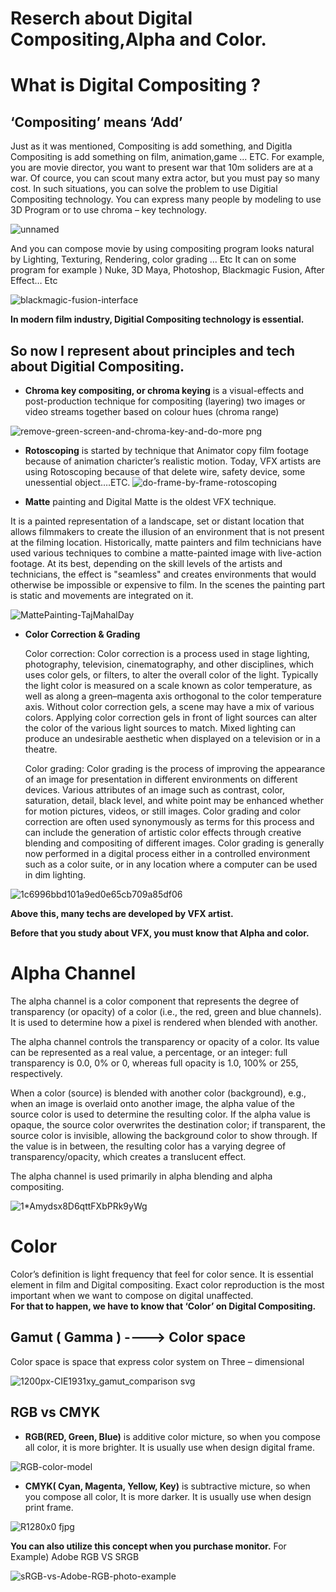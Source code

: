 # Reserch about Digital Compositing,Alpha and Color.

What is Digital Compositing ?
=============================

‘Compositing’ means ‘Add’
-------------------------
Just as it was mentioned, Compositing is add something, and Digitla Compositing is add something on film, animation,game ... ETC. 
For example, you are movie director, you want to present war that 10m soliders are at a war. 
Of cource, you can scout many extra actor, but you must pay so many cost. 
In such situations, you can solve the problem to use Digitial Compositing technology. 
You can express many people by modeling to use 3D Program or to use chroma – key technology. 

![unnamed](https://user-images.githubusercontent.com/70868719/93621900-2f1f6580-fa17-11ea-8b6c-97246d0e1ca9.jpg)

And you can compose movie by using compositing program looks natural by Lighting, Texturing, Rendering, color grading ... Etc 
It can on some program for example ) Nuke, 3D Maya, Photoshop, Blackmagic Fusion, After Effect… Etc

![blackmagic-fusion-interface](https://user-images.githubusercontent.com/70868719/93622702-8bcf5000-fa18-11ea-9ac8-2a450d527863.jpg)


**In modern film industry, Digitial Compositing technology is essential.** 

So now I represent about principles and tech about Digitial Compositing.
------------------------------------------------------------------------

-	**Chroma key compositing, or chroma keying** is a visual-effects and post-production technique for compositing (layering) two images or video streams together based on colour hues (chroma range)

![remove-green-screen-and-chroma-key-and-do-more png](https://user-images.githubusercontent.com/70868719/93623253-60993080-fa19-11ea-9d42-297a299cbf7e.jpeg)


-	**Rotoscoping** is started by technique that Animator copy film footage because of animation charicter’s realistic motion. Today, VFX artists are using Rotoscoping because of that delete wire, safety device, some unessential object….ETC. 
![do-frame-by-frame-rotoscoping](https://user-images.githubusercontent.com/70868719/93623291-79094b00-fa19-11ea-82b9-f24fbbf71856.jpg)

-	**Matte** painting and Digital Matte is the oldest VFX technique.
  
  It is a painted representation of a landscape, set or distant location that allows filmmakers to create the illusion of an environment that is not present at the filming location. Historically, matte painters and film technicians have used various techniques to combine a matte-painted image with live-action footage. At its best, depending on the skill levels of the artists and technicians, the effect is "seamless" and creates environments that would otherwise be impossible or expensive to film. In the scenes the painting part is static and movements are integrated on it.

![MattePainting-TajMahalDay](https://user-images.githubusercontent.com/70868719/93623387-9fc78180-fa19-11ea-814a-e2d3b6ec382a.jpg)

- **Color Correction & Grading**
   
   Color correction: Color correction is a process used in stage lighting, photography, television, cinematography, and other disciplines, which uses color gels, or filters, to alter the overall color of the light. Typically the light color is measured on a scale known as color temperature, as well as along a green–magenta axis orthogonal to the color temperature axis.
Without color correction gels, a scene may have a mix of various colors. Applying color correction gels in front of light sources can alter the color of the various light sources to match. Mixed lighting can produce an undesirable aesthetic when displayed on a television or in a theatre.

   Color grading: Color grading is the process of improving the appearance of an image for presentation in different environments on different devices. Various attributes of an image such as contrast, color, saturation, detail, black level, and white point may be enhanced whether for motion pictures, videos, or still images. Color grading and color correction are often used synonymously as terms for this process and can include the generation of artistic color effects through creative blending and compositing of different images. Color grading is generally now performed in a digital process either in a controlled environment such as a color suite, or in any location where a computer can be used in dim lighting.
   
![1c6996bbd101a9ed0e65cb709a85df06](https://user-images.githubusercontent.com/70868719/93623806-43189680-fa1a-11ea-9bc0-09033a7ae436.jpg)



**Above this, many techs are developed by VFX artist.** 

**Before that you study about VFX, you must know that Alpha and color.** 


Alpha Channel
=============

The alpha channel is a color component that represents the degree of transparency (or opacity) of a color (i.e., the red, green and blue channels). It is used to determine how a pixel is rendered when blended with another.

The alpha channel controls the transparency or opacity of a color. Its value can be represented as a real value, a percentage, or an integer: full transparency is 0.0, 0% or 0, whereas full opacity is 1.0, 100% or 255, respectively.

When a color (source) is blended with another color (background), e.g., when an image is overlaid onto another image, the alpha value of the source color is used to determine the resulting color. If the alpha value is opaque, the source color overwrites the destination color; if transparent, the source color is invisible, allowing the background color to show through. If the value is in between, the resulting color has a varying degree of transparency/opacity, which creates a translucent effect.

The alpha channel is used primarily in alpha blending and alpha compositing.

![1*Amydsx8D6qttFXbPRk9yWg](https://user-images.githubusercontent.com/70868719/93624387-3cd6ea00-fa1b-11ea-8b22-356852fc32ca.jpeg)

Color
=====
Color’s definition is light frequency that feel for color sence. 
It is essential element in film and Digital compositing. 
Exact color reproduction is the most important when we want to compose on digital unaffected.    
**For that to happen, we have to know that ‘Color’ on Digital Compositing.**

Gamut ( Gamma ) ----> Color space
---------------------------------
Color space is space that express color system on Three – dimensional

![1200px-CIE1931xy_gamut_comparison svg](https://user-images.githubusercontent.com/70868719/93624906-09488f80-fa1c-11ea-95ca-da2cd38c3915.png)


RGB vs CMYK   
-----------
- **RGB(RED,  Green,  Blue)**  is additive color micture, so when you compose all color, it is more brighter. 
It is usually use when design digital frame. 

![RGB-color-model](https://user-images.githubusercontent.com/70868719/93625079-4c0a6780-fa1c-11ea-8360-6ee3333e3e67.jpg)


- **CMYK( Cyan, Magenta, Yellow, Key)** is subtractive micture, so when you compose all color, It is more darker. 
It is usually use when design print frame.

![R1280x0 fjpg](https://user-images.githubusercontent.com/70868719/93625044-3c8b1e80-fa1c-11ea-85a5-a3660e9faac9.jpeg)


**You can also utilize this concept when you purchase monitor.**
For Example) Adobe RGB VS SRGB

![sRGB-vs-Adobe-RGB-photo-example](https://user-images.githubusercontent.com/70868719/93625425-dfdc3380-fa1c-11ea-8322-4e801d3dce9c.jpg)












